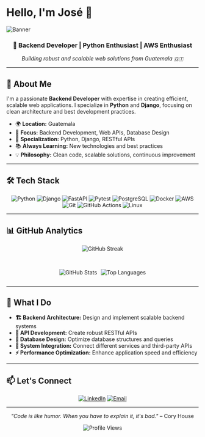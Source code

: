 
# Hello, I'm José 👋

![Banner](https://github.com/user-attachments/assets/91788c75-0ee3-4ca8-ade1-8d4ce9b47d08)

<div align="center">
  <h3>🚀 Backend Developer | Python Enthusiast | AWS Enthusiast</h3>
  <p><em>Building robust and scalable web solutions from Guatemala 🇬🇹</em></p>
</div>

---

## 🤖 About Me

I'm a passionate **Backend Developer** with expertise in creating efficient, scalable web applications. I specialize in **Python** and **Django**, focusing on clean architecture and best development practices.

- 🌍 **Location:** Guatemala
- 💼 **Focus:** Backend Development, Web APIs, Database Design
- 🎯 **Specialization:** Python, Django, RESTful APIs
- 📚 **Always Learning:** New technologies and best practices
- 💡 **Philosophy:** Clean code, scalable solutions, continuous improvement

---

## 🛠️ Tech Stack

<div align="center">

![Python](https://img.shields.io/badge/Python-3776AB?style=for-the-badge&logo=python&logoColor=white)
![Django](https://img.shields.io/badge/Django-092E20?style=for-the-badge&logo=django&logoColor=white)
![FastAPI](https://img.shields.io/badge/FastAPI-009688?style=for-the-badge&logo=fastapi&logoColor=white)
![Pytest](https://img.shields.io/badge/Pytest-0A9EDC?style=for-the-badge&logo=pytest&logoColor=white)
![PostgreSQL](https://img.shields.io/badge/PostgreSQL-316192?style=for-the-badge&logo=postgresql&logoColor=white)
![Docker](https://img.shields.io/badge/Docker-2496ED?style=for-the-badge&logo=docker&logoColor=white)
![AWS](https://img.shields.io/badge/AWS-232F3E?style=for-the-badge&logo=amazonaws&logoColor=white)
![Git](https://img.shields.io/badge/Git-F05032?style=for-the-badge&logo=git&logoColor=white)
![GitHub Actions](https://img.shields.io/badge/GitHub%20Actions-2088FF?style=for-the-badge&logo=githubactions&logoColor=white)
![Linux](https://img.shields.io/badge/Linux-FCC624?style=for-the-badge&logo=linux&logoColor=black)

</div>

---

## 📊 GitHub Analytics

<div align="center">

![GitHub Streak](https://github-readme-streak-stats.herokuapp.com?user=BrayanTM&theme=prussian&hide_border=true&border_radius=10)

<br/>

<div style="display: flex; justify-content: center; gap: 10px;">

![GitHub Stats](https://github-readme-stats.vercel.app/api?username=BrayanTM&show_icons=true&theme=prussian&hide_border=true&border_radius=10&rank_icon=github)

![Top Languages](https://github-readme-stats.vercel.app/api/top-langs/?username=BrayanTM&layout=compact&theme=prussian&hide_border=true&border_radius=10&card_width=350)

</div>

</div>

---

## 🎯 What I Do

- **🏗️ Backend Architecture:** Design and implement scalable backend systems
- **🔗 API Development:** Create robust RESTful APIs
- **💾 Database Design:** Optimize database structures and queries
- **🔧 System Integration:** Connect different services and third-party APIs
- **⚡ Performance Optimization:** Enhance application speed and efficiency

---

## 📫 Let's Connect

<div align="center">

[![LinkedIn](https://img.shields.io/badge/LinkedIn-0077B5?style=for-the-badge&logo=linkedin&logoColor=white)](https://www.linkedin.com/in/josebtm/)
[![Email](https://img.shields.io/badge/Email-D14836?style=for-the-badge&logo=gmail&logoColor=white)](mailto:brayantebelan-work@outlook.com)

</div>

---

<div align="center">
  <p><em>"Code is like humor. When you have to explain it, it's bad."</em> – Cory House</p>
  
  ![Profile Views](https://komarev.com/ghpvc/?username=BrayanTM&color=blueviolet&style=flat-square&label=Profile+Views)
</div>
